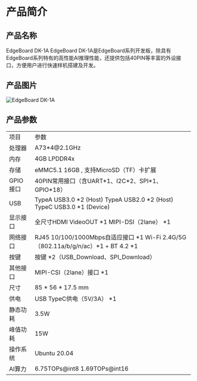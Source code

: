 # 产品简介

## 产品名称

EdgeBoard DK-1A
EdgeBoard DK-1A是EdgeBoard系列开发板，除具有EdgeBoard系列特有的高性能AI推理性能，还提供包括40PIN等丰富的外设接口，方便用户进行快速样机搭建及开发。

## 产品图片

![EdgeBoard DK-1A](./images/EdgeBoard_DK-1A.jpg)

## 产品参数

<table>
    <tr>
        <td>项目</td>
        <td>参数</td>
    </tr>
    <tr>
        <td>处理器</td>
        <td>A73*4@2.1GHz</td>
    </tr>
    <tr>
        <td>内存</td>
        <td>4GB LPDDR4x</td>
    </tr>
    <tr>
        <td>存储</td>
        <td>eMMC5.1 16GB , 支持MicroSD（TF）卡扩展</td>
    </tr>
    <tr>
        <td>GPIO接口</td>
        <td>40PIN常用接口（含UART*1、I2C*2、SPI*1、GPIO*18）</td>
    </tr>
    <tr>
        <td>USB</td>
        <td>TypeA USB3.0 *2 (Host)
        TypeA USB2.0 *2 (Host)
        TypeC USB3.0 *1 (Device)
        </td>
    </tr>
    <tr>
        <td>显示接口</td>
        <td>全尺寸HDMI VideoOUT *1
        MIPI-DSI（2lane） *1
        </td>
    </tr>
    <tr>
        <td>网络接口</td>
        <td>RJ45 10/100/1000Mbps自适应接口 *1 Wi-Fi 2.4G/5G（802.11a/b/g/n/ac）*1 + BT 4.2 *1
        </td>
    </tr>
    <tr>
        <td>按键</td>
        <td>按键 *2（USB_Download、SPI_Download）
        </td>
    </tr>
    <tr>
        <td>其他接口</td>
        <td>MIPI-CSI（2lane）接口 *1
        </td>
    </tr>
    <tr>
        <td>尺寸</td>
        <td>85 * 56 * 17.5 mm
        </td>
    </tr>
    <tr>
        <td>供电</td>
        <td>USB TypeC供电（5V/3A） *1
    </td>
    </tr>
    <tr>
        <td>静态功耗</td>
        <td>3.5W</td>
    </tr>
    <tr>
        <td>峰值功耗</td>
        <td>15W</td>
    </tr>
    <tr>
        <td>操作系统</td>
        <td>Ubuntu 20.04</td>
    </tr>
    <tr>
        <td>AI算力</td>
        <td>6.75TOPs@int8 1.69TOPs@int16</td>
    </tr>
</table>
